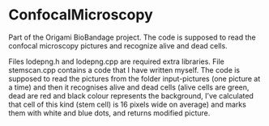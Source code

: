 # ConfocalMicroscopy
Part of the Origami BioBandage project. The code is supposed to read the confocal microscopy pictures and recognize alive and dead cells.

Files lodepng.h and lodepng.cpp are required extra libraries. File stemscan.cpp contains a code that I have written myself. The code is supposed to read the pictures from the folder input-pictures (one picture at a time) and then it recognises alive and dead cells (alive cells are green, dead are red and black colour represents the background, I’ve calculated that cell of this kind (stem cell) is 16 pixels  wide on average) and marks them with white and blue dots, and returns modified picture.
